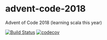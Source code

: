 # advent-code-2018
Advent of Code 2018 (learning scala this year)

[![Build Status](https://travis-ci.org/NickBall/advent-code-2018.svg?branch=master)](https://travis-ci.org/NickBall/advent-code-2018) [![codecov](https://codecov.io/gh/NickBall/advent-code-2018/branch/master/graph/badge.svg)](https://codecov.io/gh/NickBall/advent-code-2018)
